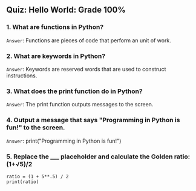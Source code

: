 ## Quiz: Hello World: Grade 100%

### 1. What are functions in Python? 

`Answer`: Functions are pieces of code that perform an unit of work. 

### 2. What are keywords in Python?

`Answer`: Keywords are reserved words that are used to construct instructions. 

### 3. What does the print function do in Python?

`Answer`: The print function outputs messages to the screen. 

### 4. Output a message that says "Programming in Python is fun!" to the screen.

`Answer`: print("Programming in Python is fun!")

### 5. Replace the ___ placeholder and calculate the Golden ratio: (1+√5)/2

~~~
ratio = (1 + 5**.5) / 2  
print(ratio)
~~~
